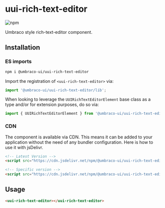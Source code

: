 # uui-rich-text-editor

![npm](https://img.shields.io/npm/v/@umbraco-ui/uui-rich-text-editor?logoColor=%231B264F)

Umbraco style rich-text-editor component.

## Installation

### ES imports

```zsh
npm i @umbraco-ui/uui-rich-text-editor
```

Import the registration of `<uui-rich-text-editor>` via:

```javascript
import '@umbraco-ui/uui-rich-text-editor/lib';
```

When looking to leverage the `UUIRichTextEditorElement` base class as a type and/or for extension purposes, do so via:

```javascript
import { UUIRichTextEditorElement } from '@umbraco-ui/uui-rich-text-editor/lib/uui-rich-text-editor.element';
```

### CDN

The component is available via CDN. This means it can be added to your application without the need of any bundler configuration. Here is how to use it with jsDelivr.

```html
<!-- Latest Version -->
<script src="https://cdn.jsdelivr.net/npm/@umbraco-ui/uui-rich-text-editor@latest/dist/uui-rich-text-editor.min.js"></script>

<!-- Specific version -->
<script src="https://cdn.jsdelivr.net/npm/@umbraco-ui/uui-rich-text-editor@X.X.X/dist/uui-rich-text-editor.min.js"></script>
```

## Usage

```html
<uui-rich-text-editor></uui-rich-text-editor>
```

